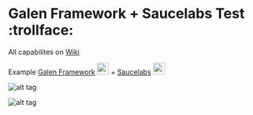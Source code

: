 # Galen Framework + Saucelabs Test :trollface:

All capabilites on [Wiki](https://wiki.saucelabs.com/display/DOCS/Test+Configuration+Options)

Example [Galen Framework](http://galenframework.com) <img src="http://galenframework.com/public/logo.png" data-canonical-src="http://galenframework.com/public/logo.png" width="24" height="24" /> + [Saucelabs](https://saucelabs.com) <img src="https://wiki.saucelabs.com/download/attachments/48367627/DOCS?version=5&modificationDate=1456789752000&api=v2" data-canonical-src="https://wiki.saucelabs.com/download/attachments/48367627/DOCS?version=5&modificationDate=1456789752000&api=v2" width="24" height="24" />


![alt tag](https://github.com/Xangel2008/galen-saucelabs-test/blob/master/saucelabs_dashboard.png)

![alt tag](https://github.com/Xangel2008/galen-saucelabs-test/blob/master/galenframework_report.png)
